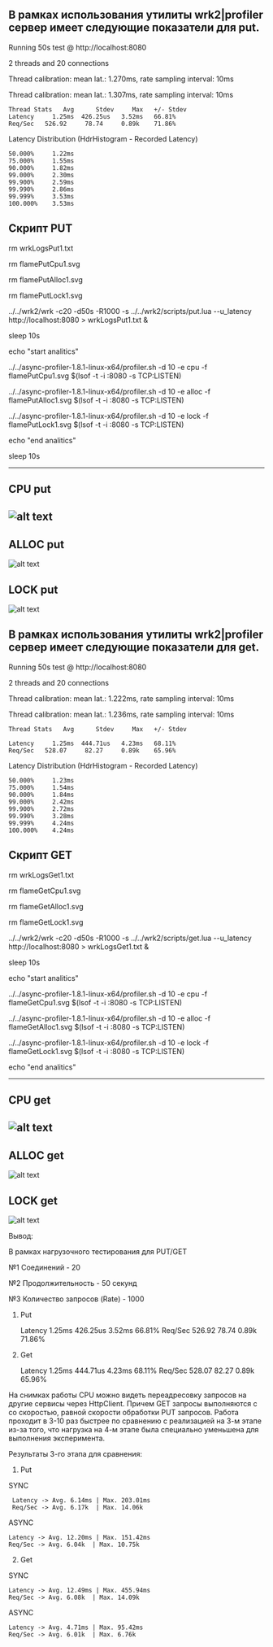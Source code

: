 В рамках использования утилиты wrk2|profiler сервер имеет следующие показатели для put.
---------------------------------------------------------------------------------------

Running 50s test @ http://localhost:8080

  2 threads and 20 connections

  Thread calibration: mean lat.: 1.270ms, rate sampling interval: 10ms

  Thread calibration: mean lat.: 1.307ms, rate sampling interval: 10ms

    Thread Stats   Avg      Stdev     Max   +/- Stdev
    Latency     1.25ms  426.25us   3.52ms   66.81%
    Req/Sec   526.92     78.74     0.89k    71.86%
  
  Latency Distribution (HdrHistogram - Recorded Latency)
  
    50.000%     1.22ms
    75.000%     1.55ms
    90.000%     1.82ms
    99.000%     2.30ms
    99.900%     2.59ms
    99.990%     2.86ms
    99.999%     3.53ms
    100.000%    3.53ms
    
Скрипт PUT
----------------------------------------------------------------

rm wrkLogsPut1.txt

rm flamePutCpu1.svg 

rm flamePutAlloc1.svg 

rm flamePutLock1.svg

../../wrk2/wrk -c20 -d50s -R1000 -s ../../wrk2/scripts/put.lua --u_latency http://localhost:8080 > wrkLogsPut1.txt &

sleep 10s

echo "start analitics"

../../async-profiler-1.8.1-linux-x64/profiler.sh -d 10 -e cpu -f flamePutCpu1.svg $(lsof -t -i :8080 -s TCP:LISTEN) 

../../async-profiler-1.8.1-linux-x64/profiler.sh -d 10 -e alloc -f flamePutAlloc1.svg $(lsof -t -i :8080 -s TCP:LISTEN) 

../../async-profiler-1.8.1-linux-x64/profiler.sh -d 10 -e lock -f flamePutLock1.svg $(lsof -t -i :8080 -s TCP:LISTEN)

echo "end analitics"

sleep 10s



----------------------------------------------------------------
CPU put
----------------------------------------------------
![alt text](flamePutCpu1.svg "put cpu")
------------------------------------------------------
ALLOC put
----------------------------------------------------
![alt text](flamePutAlloc1.svg "put alloc")

LOCK put
----------------------------------------------------
![alt text](flamePutLock1.svg "put lock")







В рамках использования утилиты wrk2|profiler сервер имеет следующие показатели для get.
---------------------------------------------------------------------------------------

Running 50s test @ http://localhost:8080

  2 threads and 20 connections

  Thread calibration: mean lat.: 1.222ms, rate sampling interval: 10ms

  Thread calibration: mean lat.: 1.236ms, rate sampling interval: 10ms

    Thread Stats   Avg      Stdev     Max   +/- Stdev

    Latency     1.25ms  444.71us   4.23ms   68.11%
    Req/Sec   528.07     82.27     0.89k    65.96%
  
  Latency Distribution (HdrHistogram - Recorded Latency)
  
    50.000%     1.23ms
    75.000%     1.54ms
    90.000%     1.84ms
    99.000%     2.42ms
    99.900%     2.72ms
    99.990%     3.28ms
    99.999%     4.24ms
    100.000%    4.24ms

Скрипт GET
----------------------------------------------------------------

rm wrkLogsGet1.txt

rm flameGetCpu1.svg 

rm flameGetAlloc1.svg  

rm flameGetLock1.svg 

../../wrk2/wrk -c20 -d50s -R1000 -s ../../wrk2/scripts/get.lua --u_latency http://localhost:8080 > wrkLogsGet1.txt &

sleep 10s

echo "start analitics"

../../async-profiler-1.8.1-linux-x64/profiler.sh -d 10 -e cpu -f flameGetCpu1.svg $(lsof -t -i :8080 -s TCP:LISTEN) 

../../async-profiler-1.8.1-linux-x64/profiler.sh -d 10 -e alloc -f flameGetAlloc1.svg $(lsof -t -i :8080 -s TCP:LISTEN) 

../../async-profiler-1.8.1-linux-x64/profiler.sh -d 10 -e lock -f flameGetLock1.svg $(lsof -t -i :8080 -s TCP:LISTEN) 

echo "end analitics"

----------------------------------------------------------------
CPU get
----------------------------------------------------
![alt text](flameGetCpu1.svg "get cpu")
------------------------------------------------------
ALLOC get
----------------------------------------------------
![alt text](flameGetAlloc1.svg "get alloc")

LOCK get
----------------------------------------------------
![alt text](flameGetLock1.svg "get lock")

Вывод:

В рамках нагрузочного тестирования для PUT/GET

№1 Соединений - 20

№2 Продолжительность - 50 секунд

№3 Количество запросов (Rate) - 1000

1) Put

    
     Latency     1.25ms  426.25us   3.52ms   66.81%
     Req/Sec   526.92     78.74     0.89k    71.86%

2) Get


    Latency     1.25ms  444.71us   4.23ms   68.11%
    Req/Sec   528.07     82.27     0.89k    65.96%
 
На снимках работы CPU можно видеть переадресовку 
запросов на другие сервисы через HttpClient. 
Причем GET запросы выполняются c со скоростью, равной скорости обработки PUT запросов.
Работа проходит в 3-10 раз быстрее по сравнению с реализацией на 3-м этапе из-за того, что нагрузка на 4-м
этапе была специально уменьшена для выполнения эксперимента.

Результаты 3-го этапа для сравнения:

1) Put

SYNC

     Latency -> Avg. 6.14ms | Max. 203.01ms
     Req/Sec -> Avg. 6.17k  | Max. 14.06k 

ASYNC

 
    Latency -> Avg. 12.20ms | Max. 151.42ms
    Req/Sec -> Avg. 6.04k  | Max. 10.75k
  

2) Get
 
SYNC

    Latency -> Avg. 12.49ms | Max. 455.94ms
    Req/Sec -> Avg. 6.08k  | Max. 14.09k 

ASYNC

    Latency -> Avg. 4.71ms | Max. 95.42ms
    Req/Sec -> Avg. 6.01k  | Max. 6.76k  

